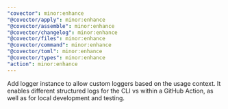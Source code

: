 ```yaml
---
"covector": minor:enhance
"@covector/apply": minor:enhance
"@covector/assemble": minor:enhance
"@covector/changelog": minor:enhance
"@covector/files": minor:enhance
"@covector/command": minor:enhance
"@covector/toml": minor:enhance
"@covector/types": minor:enhance
"action": minor:enhance
---
```


Add logger instance to allow custom loggers based on the usage context. It enables different structured logs for the CLI vs within a GitHub Action, as well as for local development and testing.
